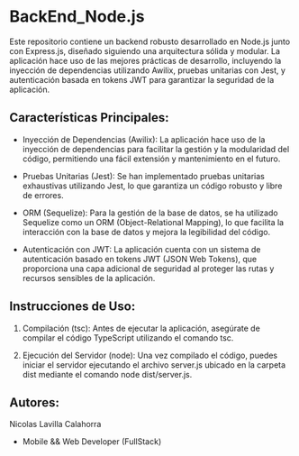 # BackEnd_Node.js
Este repositorio contiene un backend robusto desarrollado en Node.js junto con Express.js, diseñado siguiendo una arquitectura sólida y modular. La aplicación hace uso de las mejores prácticas de desarrollo, incluyendo la inyección de dependencias utilizando Awilix, pruebas unitarias con Jest, y autenticación basada en tokens JWT para garantizar la seguridad de la aplicación.

## Características Principales:
- Inyección de Dependencias (Awilix): La aplicación hace uso de la inyección de dependencias para facilitar la gestión y la modularidad del código, permitiendo una fácil extensión y mantenimiento en el futuro.

- Pruebas Unitarias (Jest): Se han implementado pruebas unitarias exhaustivas utilizando Jest, lo que garantiza un código robusto y libre de errores.

- ORM (Sequelize): Para la gestión de la base de datos, se ha utilizado Sequelize como un ORM (Object-Relational Mapping), lo que facilita la interacción con la base de datos y mejora la legibilidad del código.

- Autenticación con JWT: La aplicación cuenta con un sistema de autenticación basado en tokens JWT (JSON Web Tokens), que proporciona una capa adicional de seguridad al proteger las rutas y recursos sensibles de la aplicación.

## Instrucciones de Uso:
1. Compilación (tsc): Antes de ejecutar la aplicación, asegúrate de compilar el código TypeScript utilizando el comando tsc.

2. Ejecución del Servidor (node): Una vez compilado el código, puedes iniciar el servidor ejecutando el archivo server.js ubicado en la carpeta dist mediante el comando node dist/server.js.
  
## Autores:
Nicolas Lavilla Calahorra
- Mobile && Web Developer (FullStack)
